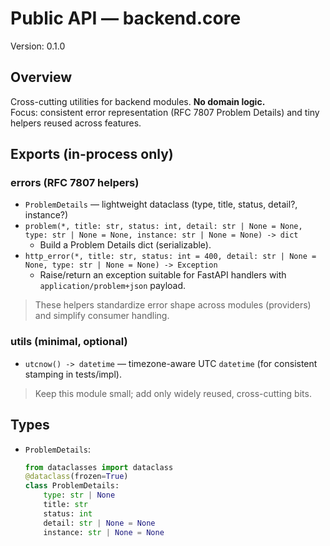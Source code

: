# Public API — backend.core
Version: 0.1.0

## Overview
Cross-cutting utilities for backend modules. **No domain logic.**  
Focus: consistent error representation (RFC 7807 Problem Details) and tiny helpers reused across features.

## Exports (in-process only)
### errors (RFC 7807 helpers)
- `ProblemDetails` — lightweight dataclass (type, title, status, detail?, instance?)
- `problem(*, title: str, status: int, detail: str | None = None, type: str | None = None, instance: str | None = None) -> dict`
  - Build a Problem Details dict (serializable).
- `http_error(*, title: str, status: int = 400, detail: str | None = None, type: str | None = None) -> Exception`
  - Raise/return an exception suitable for FastAPI handlers with `application/problem+json` payload.

> These helpers standardize error shape across modules (providers) and simplify consumer handling.

### utils (minimal, optional)
- `utcnow() -> datetime` — timezone-aware UTC `datetime` (for consistent stamping in tests/impl).

> Keep this module small; add only widely reused, cross-cutting bits.

## Types
- `ProblemDetails`:
  ```py
  from dataclasses import dataclass
  @dataclass(frozen=True)
  class ProblemDetails:
      type: str | None
      title: str
      status: int
      detail: str | None = None
      instance: str | None = None
